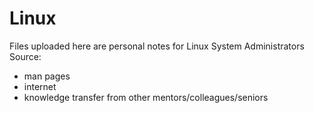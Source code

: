 # Linux
Files uploaded here are personal notes for Linux System Administrators
Source:
- man pages
- internet
- knowledge transfer from other mentors/colleagues/seniors
